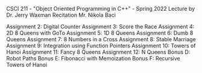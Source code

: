 CSCI 211 - "Object Oriented Programming in C++" - Spring 2022
Lecture by Dr. Jerry Waxman
Recitation Mr. Nikola Baci

Assignment 2: Digital Counter
Assignment 3: Score the Race
Assignment 4: 2D 8 Queens with GoTo
Assignment 5: 1D 8 Queens
Assignment 6: Dumb 8 Queens
Assignment 7: 8 Numbers in a Cross
Assignment 8: Stable Marriage
Assignment 9: Integration using Function Pointers
Assignment 10: Towers of Hanoi
Assignment 11: Fancy 8 Queens
Assignment 12: N Queens
Bonus D: Robot Paths
Bonus E: Fibonacci with Memoization
Bonus F: Recursive Towers of Hanoi